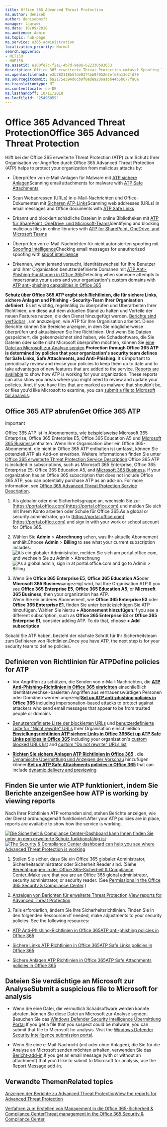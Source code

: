 ```yaml
---
title: Office 365 Advanced Threat Protection
ms.author: deniseb
author: denisebmsft
manager: laurawi
ms.date: 10/09/2018
ms.audience: Admin
ms.topic: hub-page
ms.service: o365-administration
localization_priority: Normal
search.appverid:
- MET150
- MOE150
ms.assetid: e100fe7c-f2a1-4b7d-9e08-622330b83653
description: Office 365 erweiterte Threat Protection umfasst Spoofing Intelligence, sicheren Links, sichere Anlagen und erweiterten Anti-Phishing-Funktionen. Erweiterten Schutz ist auch in Dateien in SharePoint Online, OneDrive für Unternehmen und die Microsoft-Teams, erweitert wird.
ms.openlocfilehash: e3b282118b5fde0374bb9f052e7efe8a13e2fd70
ms.sourcegitcommit: ba2175e394d0cb9f8ede9206aabb44b5b677fa0a
ms.translationtype: MT
ms.contentlocale: de-DE
ms.lasthandoff: 10/11/2018
ms.locfileid: "25496859"
---
```

# <a name="office-365-advanced-threat-protection"></a><span data-ttu-id="be84c-104">Office 365 Advanced Threat Protection</span><span class="sxs-lookup"><span data-stu-id="be84c-104">Office 365 Advanced Threat Protection</span></span>

<span data-ttu-id="be84c-105">Hilft bei der Office 365 erweiterte Threat Protection (ATP) zum Schutz Ihrer Organisation vor Angriffen durch:</span><span class="sxs-lookup"><span data-stu-id="be84c-105">Office 365 Advanced Threat Protection (ATP) helps to protect your organization from malicious attacks by:</span></span>
  
- <span data-ttu-id="be84c-106">Überprüfen von e-Mail-Anlagen für Malware mit [ATP sichere Anlagen](atp-safe-attachments.md)</span><span class="sxs-lookup"><span data-stu-id="be84c-106">Scanning email attachments for malware with [ATP Safe Attachments](atp-safe-attachments.md)</span></span>
    
- <span data-ttu-id="be84c-107">Scan Webadressen (URLs) in e-Mail-Nachrichten und Office-Dokumenten mit [Sicheren ATP-Links](atp-safe-links.md)</span><span class="sxs-lookup"><span data-stu-id="be84c-107">Scanning web addresses (URLs) in email messages and Office documents with [ATP Safe Links](atp-safe-links.md)</span></span>
    
- <span data-ttu-id="be84c-108">Erkannt und blockiert schädliche Dateien in online Bibliotheken mit [ATP für SharePoint, OneDrive, und Microsoft-Teams](atp-for-spo-odb-and-teams.md)</span><span class="sxs-lookup"><span data-stu-id="be84c-108">Identifying and blocking malicious files in online libraries with [ATP for SharePoint, OneDrive, and Microsoft Teams](atp-for-spo-odb-and-teams.md)</span></span>
    
- <span data-ttu-id="be84c-109">Überprüfen von e-Mail-Nachrichten für nicht autorisierten spoofing mit [Spoofing intelligence](learn-about-spoof-intelligence.md)</span><span class="sxs-lookup"><span data-stu-id="be84c-109">Checking email messages for unauthorized spoofing with [spoof intelligence](learn-about-spoof-intelligence.md)</span></span>
    
- <span data-ttu-id="be84c-110">Erkennen, wenn jemand versucht, Identitätswechsel für Ihre Benutzer und Ihrer Organisation benutzerdefinierte Domänen mit [ATP Anti-Phishing-Funktionen in Office 365](atp-anti-phishing.md)</span><span class="sxs-lookup"><span data-stu-id="be84c-110">Detecting when someone attempts to impersonate your users and your organization's custom domains with [ATP anti-phishing capabilities in Office 365](atp-anti-phishing.md)</span></span>
    
<span data-ttu-id="be84c-p102">**Schutz über Office 365 ATP ergibt sich Richtlinien, die für sichere Links, sichere Anlagen und Phishing - Security-Team Ihrer Organisation definiert**. Es ist wichtig, regelmäßig zu überprüfen und Überarbeiten Ihrer Richtlinien, um diese auf dem aktuellen Stand zu halten und Vorteile der neuen Features nutzen, die den Dienst hinzugefügt werden. [Berichte sind verfügbar](view-reports-for-atp.md) , um anzuzeigen, wie ATP für Ihre Organisation arbeitet. Diese Berichte können Sie Bereiche anzeigen, in dem Sie möglicherweise überprüfen und aktualisieren Sie Ihre Richtlinien. Und wenn Sie Dateien gespeichert, die gekennzeichnet sind haben, wie Schadsoftware, die Sie Dateien oder sollte nicht Microsoft überprüfen möchten, können Sie [eine Datei an Microsoft zur Analyse senden](#submit-a-suspicious-file-to-microsoft-for-analysis).</span><span class="sxs-lookup"><span data-stu-id="be84c-p102">**Protection through Office 365 ATP is determined by policies that your organization's security team defines for Safe Links, Safe Attachments, and Anti-Phishing**. It's important to periodically review and revise your policies to keep them up to date and to take advantages of new features that are added to the service. [Reports are available](view-reports-for-atp.md) to show how ATP is working for your organization. These reports can also show you areas where you might need to review and update your policies. And, if you have files that are marked as malware that shouldn't be, or files you'd like Microsoft to examine, you can [submit a file to Microsoft for analysis](#submit-a-suspicious-file-to-microsoft-for-analysis).</span></span>
      
## <a name="get-office-365-atp"></a><span data-ttu-id="be84c-116">Office 365 ATP abrufen</span><span class="sxs-lookup"><span data-stu-id="be84c-116">Get Office 365 ATP</span></span>

> [!IMPORTANT]
> <span data-ttu-id="be84c-p103">Office 365 ATP ist in Abonnements, wie beispielsweise Microsoft 365 Enterprise, Office 365 Enterprise E5, Office 365 Education A5 und [Microsoft 365 Business](https://support.office.com/article/c123694a-1efb-459e-a8d5-2187975373dc)enthalten. Wenn Ihre Organisation über ein Office 365-Abonnement, die nicht in Office 365 ATP enthalten ist umfasst, können Sie potenziell ATP als Add-on erwerben. Weitere Informationen finden Sie unter [Office 365 erweiterte Threat Protection Service Description](https://technet.microsoft.com/library/exchange-online-advanced-threat-protection-service-description.aspx).</span><span class="sxs-lookup"><span data-stu-id="be84c-p103">Office 365 ATP is included in subscriptions, such as Microsoft 365 Enterprise, Office 365 Enterprise E5, Office 365 Education A5, and [Microsoft 365 Business](https://support.office.com/article/c123694a-1efb-459e-a8d5-2187975373dc). If your organization has an Office 365 subscription that does not include Office 365 ATP, you can potentially purchase ATP as an add-on. For more information, see [Office 365 Advanced Threat Protection Service Description](https://technet.microsoft.com/library/exchange-online-advanced-threat-protection-service-description.aspx).</span></span> 

1. <span data-ttu-id="be84c-120">Als globaler oder eine Sicherheitsgruppe an, wechseln Sie zur [https://portal.office.com](https://portal.office.com) und melden Sie sich mit Ihrem Konto arbeiten oder Schule für Office 365.</span><span class="sxs-lookup"><span data-stu-id="be84c-120">As a global or security administrator, go to [https://portal.office.com](https://portal.office.com) and sign in with your work or school account for Office 365.</span></span> 
    
2. <span data-ttu-id="be84c-121">Wählen Sie **Admin** \> **Abrechnung** sehen, was Ihr aktuelle Abonnement enthält.</span><span class="sxs-lookup"><span data-stu-id="be84c-121">Choose **Admin** \> **Billing** to see what your current subscription includes.</span></span> <br/><span data-ttu-id="be84c-122">![Als ein globaler Administrator, melden Sie sich am portal.office.com, und wechseln Sie zu Admin \> Abrechnung](media/18a3546c-bd1f-4f49-82ec-0184909b42c2.png)</span><span class="sxs-lookup"><span data-stu-id="be84c-122">![As a global admin, sign in at portal.office.com and go to Admin \> Billing](media/18a3546c-bd1f-4f49-82ec-0184909b42c2.png)</span></span>
  
3. <span data-ttu-id="be84c-123">Wenn Sie **Office 365 Enterprise E5**, **Office 365 Education A5**oder **Microsoft 365 Business**angezeigt wird, hat Ihre Organisation ATP.</span><span class="sxs-lookup"><span data-stu-id="be84c-123">If you see **Office 365 Enterprise E5**, **Office 365 Education A5**, or **Microsoft 365 Business**, then your organization has ATP.</span></span> <br/><span data-ttu-id="be84c-p104">Wenn Sie ein anderes Abonnement, wie **Office 365 Enterprise E3** oder **Office 365 Enterprise E1**, finden Sie unter berücksichtigen Sie ATP hinzufügen. Wählen Sie hierzu **+ Abonnement hinzufügen**.</span><span class="sxs-lookup"><span data-stu-id="be84c-p104">If you see a different subscription, such as **Office 365 Enterprise E3** or **Office 365 Enterprise E1**, consider adding ATP. To do that, choose **+ Add subscription**.</span></span>
    
<span data-ttu-id="be84c-126">Sobald Sie ATP haben, besteht der nächste Schritt für Ihr Sicherheitsteam zum Definieren von Richtlinien.</span><span class="sxs-lookup"><span data-stu-id="be84c-126">Once you have ATP, the next step is for your security team to define policies.</span></span> 
  
## <a name="define-policies-for-atp"></a><span data-ttu-id="be84c-127">Definieren von Richtlinien für ATP</span><span class="sxs-lookup"><span data-stu-id="be84c-127">Define policies for ATP</span></span>

- <span data-ttu-id="be84c-128">Vor Angriffen zu schützen, die Senden von e-Mail-Nachrichten, die **[ATP Anti-Phishing-Richtlinien in Office 365 einrichten](set-up-anti-phishing-policies.md)** einschließlich Identitätswechsel-basierten Angriffen aus vertrauenswürdigen Personen oder Domänen werden angezeigt</span><span class="sxs-lookup"><span data-stu-id="be84c-128">**[Set up ATP anti-phishing policies in Office 365](set-up-anti-phishing-policies.md)** including impersonation-based attacks to protect against attackers who send email messages that appear to be from trusted people or domains</span></span> 

- <span data-ttu-id="be84c-129">[Benutzerdefinierte Liste der blockierten URLs](set-up-a-custom-blocked-urls-list-wtih-atp.md) und [benutzerdefinierte Liste für "Nicht rewrite" URLs](set-up-a-custom-do-not-rewrite-urls-list-with-atp.md) Ihrer Organisation einschließlich **[Einstellungsrichtlinien ATP sichere Links in Office 365](set-up-atp-safe-links-policies.md)**</span><span class="sxs-lookup"><span data-stu-id="be84c-129">**[Set up ATP Safe Links policies in Office 365](set-up-atp-safe-links-policies.md)** including your organization's [custom blocked URLs list](set-up-a-custom-blocked-urls-list-wtih-atp.md) and [custom "Do not rewrite" URLs list](set-up-a-custom-do-not-rewrite-urls-list-with-atp.md)</span></span>
    
- <span data-ttu-id="be84c-130">**[Richten Sie sichere Anlagen ATP Richtlinien in Office 365](set-up-atp-safe-attachments-policies.md)** , die [Dynamische Übermittlung und Anzeigen der Vorschau](dynamic-delivery-and-previewing.md) hinzufügen können</span><span class="sxs-lookup"><span data-stu-id="be84c-130">**[Set up ATP Safe Attachments policies in Office 365](set-up-atp-safe-attachments-policies.md)** that can include [dynamic delivery and previewing](dynamic-delivery-and-previewing.md)</span></span>
  
## <a name="see-how-atp-is-working-by-viewing-reports"></a><span data-ttu-id="be84c-131">Finden Sie unter wie ATP funktioniert, indem Sie Berichte anzeigen</span><span class="sxs-lookup"><span data-stu-id="be84c-131">See how ATP is working by viewing reports</span></span>

<span data-ttu-id="be84c-132">Nach Ihrer Richtlinien ATP vorhanden sind, stehen Berichte anzeigen, wie der Dienst ordnungsgemäß funktioniert.</span><span class="sxs-lookup"><span data-stu-id="be84c-132">After your ATP policies are in place, reports are available to show how the service is working.</span></span>

<span data-ttu-id="be84c-133">[![Die Sicherheit &amp; Compliance Center-Dashboard kann Ihnen finden Sie unter, in dem erweiterte Schutz funktionsfähig ist](media/6b213d34-adbb-44af-8549-be9a7e2db087.png)](view-reports-for-atp.md)</span><span class="sxs-lookup"><span data-stu-id="be84c-133">[![The Security &amp; Compliance Center dashboard can help you see where Advanced Threat Protection is working](media/6b213d34-adbb-44af-8549-be9a7e2db087.png)](view-reports-for-atp.md)</span></span>
  
1. <span data-ttu-id="be84c-p105">Stellen Sie sicher, dass Sie ein Office 365 globaler Administrator, Sicherheitsadministrator oder Sicherheit Reader sind. (Siehe [Berechtigungen in der Office 365-Sicherheit &amp; Compliance Center](permissions-in-the-security-and-compliance-center.md).)</span><span class="sxs-lookup"><span data-stu-id="be84c-p105">Make sure that you are an Office 365 global administrator, security administrator, or security reader. (See [Permissions in the Office 365 Security &amp; Compliance Center](permissions-in-the-security-and-compliance-center.md).)</span></span>
    
2. <span data-ttu-id="be84c-136">[Anzeigen von Berichten für erweiterte Threat Protection](view-reports-for-atp.md).</span><span class="sxs-lookup"><span data-stu-id="be84c-136">[View reports for Advanced Threat Protection](view-reports-for-atp.md).</span></span>
    
3. <span data-ttu-id="be84c-p106">Falls erforderlich, ändern Sie Ihre Sicherheitsrichtlinien. Finden Sie in den folgenden Ressourcen:</span><span class="sxs-lookup"><span data-stu-id="be84c-p106">If needed, make adjustments to your security policies. See the following resources:</span></span>

  - [<span data-ttu-id="be84c-139">ATP Anti-Phishing-Richtlinien in Office 365</span><span class="sxs-lookup"><span data-stu-id="be84c-139">ATP anti-phishing policies in Office 365</span></span>](set-up-anti-phishing-policies.md)
    
  - [<span data-ttu-id="be84c-140">Sichere Links ATP Richtlinien in Office 365</span><span class="sxs-lookup"><span data-stu-id="be84c-140">ATP Safe Links policies in Office 365</span></span>](set-up-atp-safe-links-policies.md)
    
  - [<span data-ttu-id="be84c-141">Sichere Anlagen ATP Richtlinien in Office 365</span><span class="sxs-lookup"><span data-stu-id="be84c-141">ATP Safe Attachments policies in Office 365</span></span>](set-up-atp-safe-attachments-policies.md)
    
    
## <a name="submit-a-suspicious-file-to-microsoft-for-analysis"></a><span data-ttu-id="be84c-142">Dateien Sie verdächtige an Microsoft zur Analyse</span><span class="sxs-lookup"><span data-stu-id="be84c-142">Submit a suspicious file to Microsoft for analysis</span></span>

- <span data-ttu-id="be84c-p107">Wenn Sie eine Datei, die vermutlich Schadsoftware werden konnte abrufen, können Sie diese Datei an Microsoft zur Analyse senden. Besuchen Sie das [Windows Defender Security Intelligence Übermittlung Portal](https://go.microsoft.com/fwlink/?linkid=857185).</span><span class="sxs-lookup"><span data-stu-id="be84c-p107">If you get a file that you suspect could be malware, you can submit that file to Microsoft for analysis. Visit the [Windows Defender Security Intelligence submission portal](https://go.microsoft.com/fwlink/?linkid=857185).</span></span>

- <span data-ttu-id="be84c-145">Wenn Sie eine e-Mail-Nachricht (mit oder ohne Anlagen), die Sie für die Analyse an Microsoft senden möchten erhalten, verwenden Sie das [Bericht-add-in](enable-the-report-message-add-in.md).</span><span class="sxs-lookup"><span data-stu-id="be84c-145">If you get an email message (with or without an attachment) that you'd like to submit to Microsoft for analysis, use the [Report Message add-in](enable-the-report-message-add-in.md).</span></span> 
  
## <a name="related-topics"></a><span data-ttu-id="be84c-146">Verwandte Themen</span><span class="sxs-lookup"><span data-stu-id="be84c-146">Related topics</span></span>

[<span data-ttu-id="be84c-147">Anzeigen der Berichte zu Advanced Threat Protection</span><span class="sxs-lookup"><span data-stu-id="be84c-147">View the reports for Advanced Threat Protection</span></span>](view-reports-for-atp.md)
  
[<span data-ttu-id="be84c-148">Verfahren zum Erstellen von Management in die Office 365-Sicherheit &amp; Compliance Center</span><span class="sxs-lookup"><span data-stu-id="be84c-148">Threat management in the Office 365 Security &amp; Compliance Center</span></span>](threat-management.md)
  

